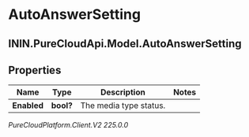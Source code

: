 # AutoAnswerSetting

## ININ.PureCloudApi.Model.AutoAnswerSetting

## Properties

|Name | Type | Description | Notes|
|------------ | ------------- | ------------- | -------------|
| **Enabled** | **bool?** | The media type status. | |



_PureCloudPlatform.Client.V2 225.0.0_

